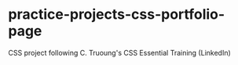 # practice-projects-css-portfolio-page
CSS project following C. Truoung's CSS Essential Training (LinkedIn)
